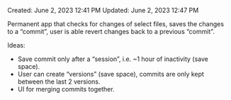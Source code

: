 Created: June 2, 2023 12:41 PM
Updated: June 2, 2023 12:47 PM

Permanent app that checks for changes of select files, saves the changes to a “commit”, user is able revert changes back to a previous “commit”.

Ideas:

- Save commit only after a “session”, i.e. ~1 hour of inactivity (save space).
- User can create “versions” (save space), commits are only kept between the last 2 versions.
- UI for merging commits together.